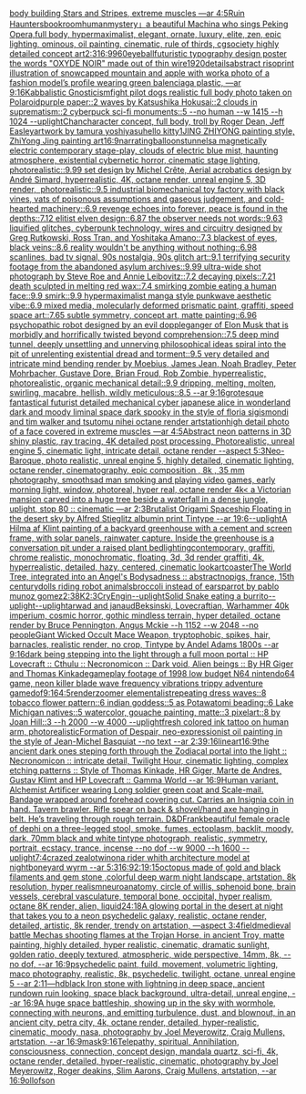 [body building Stars and Stripes, extreme muscles —ar 4:5](https://www.ebank.nz/aiartgenerator?category=body%2520building%2520Stars%2520and%2520Stripes%2C%2520extreme%2520muscles%2520%E2%80%94ar%25204%3A5)[Ruin Haunters](https://www.ebank.nz/aiartgenerator?category=Ruin%2520Haunters)[bookroom](https://www.ebank.nz/aiartgenerator?category=bookroom)[human](https://www.ebank.nz/aiartgenerator?category=human)[mystery」](https://www.ebank.nz/aiartgenerator?category=mystery%E3%80%8D)[a beautiful Machina who sings Peking Opera,full body, hypermaximalist, elegant, ornate, luxury, elite, zen, epic lighting,  ominous, oil painting, cinematic,  rule of thirds, cgsociety highly detailed concept art](https://www.ebank.nz/aiartgenerator?category=a%2520beautiful%2520Machina%2520who%2520sings%2520Peking%2520Opera%2Cfull%2520body%2C%2520hypermaximalist%2C%2520elegant%2C%2520ornate%2C%2520luxury%2C%2520elite%2C%2520zen%2C%2520epic%2520lighting%2C%2520%2520ominous%2C%2520oil%2520painting%2C%2520cinematic%2C%2520%2520rule%2520of%2520thirds%2C%2520cgsociety%2520highly%2520detailed%2520concept%2520art)[2:3](https://www.ebank.nz/aiartgenerator?category=2%3A3)[](https://www.ebank.nz/aiartgenerator?category=)[16:9](https://www.ebank.nz/aiartgenerator?category=16%3A9)[960](https://www.ebank.nz/aiartgenerator?category=960)[eyeball](https://www.ebank.nz/aiartgenerator?category=eyeball)[futuristic  typography design poster the words "OXYDE NOIR" made out of thin wire](https://www.ebank.nz/aiartgenerator?category=futuristic%2520%2520typography%2520design%2520poster%2520the%2520words%2520%22OXYDE%2520NOIR%22%2520made%2520out%2520of%2520thin%2520wire)[1920](https://www.ebank.nz/aiartgenerator?category=1920)[details](https://www.ebank.nz/aiartgenerator?category=details)[abstract risoprint illustration of snowcapped mountain and apple with work](https://www.ebank.nz/aiartgenerator?category=abstract%2520risoprint%2520illustration%2520of%2520snowcapped%2520mountain%2520and%2520apple%2520with%2520work)[a photo of a fashion model’s profile wearing green balenciaga plastic, —ar 9:16](https://www.ebank.nz/aiartgenerator?category=a%2520photo%2520of%2520a%2520fashion%2520model%E2%80%99s%2520profile%2520wearing%2520green%2520balenciaga%2520plastic%2C%2520%E2%80%94ar%25209%3A16)[Kabbalistic Gnosticism](https://www.ebank.nz/aiartgenerator?category=Kabbalistic%2520Gnosticism)[fight pilot dogs realistic full body photo taken on Polaroid](https://www.ebank.nz/aiartgenerator?category=fight%2520pilot%2520dogs%2520realistic%2520full%2520body%2520photo%2520taken%2520on%2520Polaroid)[purple paper::2 waves by Katsushika Hokusai::2 clouds in suprematism::2 cyberpuck sci-fi monuments::5 --no human --w 1415 --h 1024 --uplight](https://www.ebank.nz/aiartgenerator?category=purple%2520paper%3A%3A2%2520waves%2520by%2520Katsushika%2520Hokusai%3A%3A2%2520clouds%2520in%2520suprematism%3A%3A2%2520cyberpuck%2520sci-fi%2520monuments%3A%3A5%2520--no%2520human%2520--w%25201415%2520--h%25201024%2520--uplight)[Chan](https://www.ebank.nz/aiartgenerator?category=Chan)[character concept, full body, troll by Roger Dean, Jeff Easley](https://www.ebank.nz/aiartgenerator?category=character%2520concept%2C%2520full%2520body%2C%2520troll%2520by%2520Roger%2520Dean%2C%2520Jeff%2520Easley)[artwork by tamura yoshiyasu](https://www.ebank.nz/aiartgenerator?category=artwork%2520by%2520tamura%2520yoshiyasu)[hello kitty](https://www.ebank.nz/aiartgenerator?category=hello%2520kitty)[1](https://www.ebank.nz/aiartgenerator?category=1)[JING ZHIYONG painting style, ZhiYong Jing painting art](https://www.ebank.nz/aiartgenerator?category=JING%2520ZHIYONG%2520painting%2520style%2C%2520ZhiYong%2520Jing%2520painting%2520art)[16:9](https://www.ebank.nz/aiartgenerator?category=16%3A9)[narrating](https://www.ebank.nz/aiartgenerator?category=narrating)[balloons](https://www.ebank.nz/aiartgenerator?category=balloons)[tunnels](https://www.ebank.nz/aiartgenerator?category=tunnels)[a magnetically electric contemporary stage-play, clouds of electric blue mist, haunting atmosphere, existential cybernetic horror, cinematic stage lighting, photorealistic::9.99 set design by Michel Crête, Aerial acrobatics design by André Simard, hyperrealistic, 4K, octane render, unreal engine 5, 3D render,  photorealistic::9.5 industrial biomechanical toy factory with black vines, vats of poisonous assumptions and gaseous judgement, and cold-hearted machinery::6.9 revenge echoes into forever, peace is found in the depths::7.12 elitist elven design::6.87 the observer needs not words::9.63 liquified glitches, cyberpunk technology, wires and circuitry designed by Greg Rutkowski, Ross Tran, and Yoshitaka Amano::7.3 blackest of eyes, black veins::8.6 reality wouldn't be anything without nothing::6.98 scanlines, bad tv signal, 90s nostalgia, 90s glitch art::9.1 terrifying security footage from the abandoned asylum archives::9.99 ultra-wide shot photograph by Steve Roe and Annie Leibovitz::7.2 decaying pixels::7.21 death sculpted in melting red wax::7.4 smirking zombie eating a human face::9.9 smirk::9.9 hypermaximalist manga style punkwave aesthetic vibe::6.9 mixed media, molecularly deformed prismatic paint, graffiti, speed space art::7.65 subtle symmetry, concept art, matte painting::6.96 psychopathic robot designed by an evil doppleganger of Elon Musk that is morbidly and horrifically twisted beyond comprehension::7.5 deep mind tunnel, deeply unsettling and unnerving philosophical ideas spiral into the pit of unrelenting existential dread and torment::9.5 very detailed and intricate mind bending render by Moebius, James Jean, Noah Bradley, Peter Mohrbacher, Gustave Dore, Brian Froud, Rob Zombie, hyperrealistic, photorealistic, organic mechanical detail::9.9 dripping, melting, molten, swirling, macabre, hellish, wildly meticulous::8.5 --ar 9:16](https://www.ebank.nz/aiartgenerator?category=a%2520magnetically%2520electric%2520contemporary%2520stage-play%2C%2520clouds%2520of%2520electric%2520blue%2520mist%2C%2520haunting%2520atmosphere%2C%2520existential%2520cybernetic%2520horror%2C%2520cinematic%2520stage%2520lighting%2C%2520photorealistic%3A%3A9.99%2520set%2520design%2520by%2520Michel%2520Cr%C3%AAte%2C%2520Aerial%2520acrobatics%2520design%2520by%2520Andr%C3%A9%2520Simard%2C%2520hyperrealistic%2C%25204K%2C%2520octane%2520render%2C%2520unreal%2520engine%25205%2C%25203D%2520render%2C%C2%A0%2520photorealistic%3A%3A9.5%2520industrial%2520biomechanical%2520toy%2520factory%2520with%2520black%2520vines%2C%2520vats%2520of%2520poisonous%2520assumptions%2520and%2520gaseous%2520judgement%2C%2520and%2520cold-hearted%2520machinery%3A%3A6.9%2520revenge%2520echoes%2520into%2520forever%2C%2520peace%2520is%2520found%2520in%2520the%2520depths%3A%3A7.12%2520elitist%2520elven%2520design%3A%3A6.87%2520the%2520observer%2520needs%2520not%2520words%3A%3A9.63%2520liquified%2520glitches%2C%2520cyberpunk%2520technology%2C%2520wires%2520and%2520circuitry%2520designed%2520by%2520Greg%2520Rutkowski%2C%2520Ross%2520Tran%2C%2520and%2520Yoshitaka%2520Amano%3A%3A7.3%2520blackest%2520of%2520eyes%2C%2520black%2520veins%3A%3A8.6%2520reality%2520wouldn%27t%2520be%2520anything%2520without%2520nothing%3A%3A6.98%2520scanlines%2C%2520bad%2520tv%2520signal%2C%252090s%2520nostalgia%2C%252090s%2520glitch%2520art%3A%3A9.1%2520terrifying%2520security%2520footage%2520from%2520the%2520abandoned%2520asylum%2520archives%3A%3A9.99%2520ultra-wide%2520shot%2520photograph%2520by%2520Steve%2520Roe%2520and%2520Annie%2520Leibovitz%3A%3A7.2%2520decaying%2520pixels%3A%3A7.21%2520death%2520sculpted%2520in%2520melting%2520red%2520wax%3A%3A7.4%2520smirking%2520zombie%2520eating%2520a%2520human%2520face%3A%3A9.9%2520smirk%3A%3A9.9%2520hypermaximalist%2520manga%2520style%2520punkwave%2520aesthetic%2520vibe%3A%3A6.9%2520mixed%2520media%2C%2520molecularly%2520deformed%2520prismatic%2520paint%2C%2520graffiti%2C%2520speed%2520space%2520art%3A%3A7.65%2520subtle%2520symmetry%2C%2520concept%2520art%2C%2520matte%2520painting%3A%3A6.96%2520psychopathic%2520robot%2520designed%2520by%2520an%2520evil%2520doppleganger%2520of%2520Elon%2520Musk%2520that%2520is%2520morbidly%2520and%2520horrifically%2520twisted%2520beyond%2520comprehension%3A%3A7.5%2520deep%2520mind%2520tunnel%2C%2520deeply%2520unsettling%2520and%2520unnerving%2520philosophical%2520ideas%2520spiral%2520into%2520the%2520pit%2520of%2520unrelenting%2520existential%2520dread%2520and%2520torment%3A%3A9.5%2520very%2520detailed%2520and%2520intricate%2520mind%2520bending%2520render%2520by%2520Moebius%2C%2520James%2520Jean%2C%2520Noah%2520Bradley%2C%2520Peter%2520Mohrbacher%2C%2520Gustave%2520Dore%2C%2520Brian%2520Froud%2C%2520Rob%2520Zombie%2C%2520hyperrealistic%2C%2520photorealistic%2C%2520organic%2520mechanical%2520detail%3A%3A9.9%2520dripping%2C%2520melting%2C%2520molten%2C%2520swirling%2C%2520macabre%2C%2520hellish%2C%2520wildly%2520meticulous%3A%3A8.5%2520--ar%25209%3A16)[grotesque fantastical futurist detailed mechanical cyber japanese alice in wonderland dark and moody liminal space dark spooky in the style of floria sigismondi and tim walker and tsutomu nihei octane render artstation](https://www.ebank.nz/aiartgenerator?category=grotesque%2520fantastical%2520futurist%2520detailed%2520mechanical%2520cyber%2520japanese%2520alice%2520in%2520wonderland%2520dark%2520and%2520moody%2520liminal%2520space%2520dark%2520spooky%2520in%2520the%2520style%2520of%2520floria%2520sigismondi%2520and%2520tim%2520walker%2520and%2520tsutomu%2520nihei%2520octane%2520render%2520artstation)[high detail photo of a face covered in extreme muscles —ar 4:5](https://www.ebank.nz/aiartgenerator?category=high%2520detail%2520photo%2520of%2520a%2520face%2520covered%2520in%2520extreme%2520muscles%2520%E2%80%94ar%25204%3A5)[Abstract neon patterns in 3D shiny plastic, ray tracing, 4K detailed post processing, Photorealistic, unreal engine 5, cinematic light, intricate detail, octane render --aspect 5:3](https://www.ebank.nz/aiartgenerator?category=Abstract%2520neon%2520patterns%2520in%25203D%2520shiny%2520plastic%2C%2520ray%2520tracing%2C%25204K%2520detailed%2520post%2520processing%2C%2520Photorealistic%2C%2520unreal%2520engine%25205%2C%2520cinematic%2520light%2C%2520intricate%2520detail%2C%2520octane%2520render%2520--aspect%25205%3A3)[Neo-Baroque, photo realistic, unreal engine 5, highly detailed, cinematic lighting, octane render, cinematography, epic composition , 8k , 35 mm photography, smooth](https://www.ebank.nz/aiartgenerator?category=Neo-Baroque%2C%2520photo%2520realistic%2C%2520unreal%2520engine%25205%2C%2520highly%2520detailed%2C%2520cinematic%2520lighting%2C%2520octane%2520render%2C%2520cinematography%2C%2520epic%2520composition%2520%2C%25208k%2520%2C%252035%2520mm%2520photography%2C%2520smooth)[sad man smoking and  playing video games, early morning light, window, photoreal, hyper real, octane render 4k](https://www.ebank.nz/aiartgenerator?category=sad%2520man%2520smoking%2520and%2520%2520playing%2520video%2520games%2C%2520early%2520morning%2520light%2C%2520window%2C%2520photoreal%2C%2520hyper%2520real%2C%2520octane%2520render%25204k)[< a Victorian mansion carved into a huge tree beside a waterfall in a dense jungle, uplight, stop 80 :: cinematic —ar 2:3](https://www.ebank.nz/aiartgenerator?category=%3C%2520a%2520Victorian%2520mansion%2520carved%2520into%2520a%2520huge%2520tree%2520beside%2520a%2520waterfall%2520in%2520a%2520dense%2520jungle%2C%2520uplight%2C%2520stop%252080%2520%3A%3A%2520cinematic%2520%E2%80%94ar%25202%3A3)[Brutalist Origami Spaceship Floating in the desert sky by Alfred Stieglitz albumin print Tintype --ar 19:6](https://www.ebank.nz/aiartgenerator?category=Brutalist%2520Origami%2520Spaceship%2520Floating%2520in%2520the%2520desert%2520sky%2520by%2520Alfred%2520Stieglitz%2520albumin%2520print%2520Tintype%2520--ar%252019%3A6)[--uplight](https://www.ebank.nz/aiartgenerator?category=--uplight)[A Hilma af Klint painting of a backyard greenhouse with a cement and screen frame, with solar panels, rainwater capture. Inside the greenhouse is a conversation pit under a raised plant bed](https://www.ebank.nz/aiartgenerator?category=A%2520Hilma%2520af%2520Klint%2520painting%2520of%2520a%2520backyard%2520greenhouse%2520with%2520a%2520cement%2520and%2520screen%2520frame%2C%2520with%2520solar%2520panels%2C%2520rainwater%2520capture.%2520Inside%2520the%2520greenhouse%2520is%2520a%2520conversation%2520pit%2520under%2520a%2520raised%2520plant%2520bed)[lighting](https://www.ebank.nz/aiartgenerator?category=lighting)[contemporary, graffiti, chrome realistic, monochromatic, floating, 3d, 3d render graffiti, 4k, hyperrealistic, detailed, hazy, centered, cinematic look](https://www.ebank.nz/aiartgenerator?category=contemporary%2C%2520graffiti%2C%2520chrome%2520realistic%2C%2520monochromatic%2C%2520floating%2C%25203d%2C%25203d%2520render%2520graffiti%2C%25204k%2C%2520hyperrealistic%2C%2520detailed%2C%2520hazy%2C%2520centered%2C%2520cinematic%2520look)[art](https://www.ebank.nz/aiartgenerator?category=art)[coaster](https://www.ebank.nz/aiartgenerator?category=coaster)[The World Tree, integrated into an Angel's Body](https://www.ebank.nz/aiartgenerator?category=The%2520World%2520Tree%2C%2520integrated%2520into%2520an%2520Angel%27s%2520Body)[sadness :: abstract](https://www.ebank.nz/aiartgenerator?category=sadness%2520%3A%3A%2520abstract)[no](https://www.ebank.nz/aiartgenerator?category=no)[pigs, france, 15th century](https://www.ebank.nz/aiartgenerator?category=pigs%2C%2520france%2C%252015th%2520century)[dolls riding robot animals](https://www.ebank.nz/aiartgenerator?category=dolls%2520riding%2520robot%2520animals)[broccoli instead of ears](https://www.ebank.nz/aiartgenerator?category=broccoli%2520instead%2520of%2520ears)[parrot by pablo munoz gomez](https://www.ebank.nz/aiartgenerator?category=parrot%2520by%2520pablo%2520munoz%2520gomez)[2:3](https://www.ebank.nz/aiartgenerator?category=2%3A3)[8K](https://www.ebank.nz/aiartgenerator?category=8K)[2:3](https://www.ebank.nz/aiartgenerator?category=2%3A3)[CryEngin](https://www.ebank.nz/aiartgenerator?category=CryEngin)[--uplight](https://www.ebank.nz/aiartgenerator?category=--uplight)[Solid Snake eating a burrito](https://www.ebank.nz/aiartgenerator?category=Solid%2520Snake%2520eating%2520a%2520burrito)[--uplight](https://www.ebank.nz/aiartgenerator?category=--uplight)[--uplight](https://www.ebank.nz/aiartgenerator?category=--uplight)[arwad and janaud](https://www.ebank.nz/aiartgenerator?category=arwad%2520and%2520janaud)[Beksinski, Lovecraftian, Warhammer 40k imperium, cosmic horror, gothic mindless terrain, hyper detailed, octane render by Bruce Pennington, Angus Mckie --h 1152 --w 2048 --no people](https://www.ebank.nz/aiartgenerator?category=Beksinski%2C%2520Lovecraftian%2C%2520Warhammer%252040k%2520imperium%2C%2520cosmic%2520horror%2C%2520gothic%2520mindless%2520terrain%2C%2520hyper%2520detailed%2C%2520octane%2520render%2520by%2520Bruce%2520Pennington%2C%2520Angus%2520Mckie%2520--h%25201152%2520--w%25202048%2520--no%2520people)[Giant Wicked Occult Mace Weapon, tryptophobic, spikes, hair, barnacles, realistic render, no crop, Tintype by Andel Adams 1800s --ar 9:16](https://www.ebank.nz/aiartgenerator?category=Giant%2520Wicked%2520Occult%2520Mace%2520Weapon%2C%2520tryptophobic%2C%2520spikes%2C%2520hair%2C%2520barnacles%2C%2520realistic%2520render%2C%2520no%2520crop%2C%2520Tintype%2520by%2520Andel%2520Adams%25201800s%2520--ar%25209%3A16)[dark being stepping into the light through a full moon portal :: HP Lovecraft :: Cthulu :: Necronomicon :: Dark void, Alien beings :: By HR Giger and Thomas Kinkade](https://www.ebank.nz/aiartgenerator?category=dark%2520being%2520stepping%2520into%2520the%2520light%2520through%2520a%2520full%2520moon%2520portal%2520%3A%3A%2520HP%2520Lovecraft%2520%3A%3A%2520Cthulu%2520%3A%3A%2520Necronomicon%2520%3A%3A%2520Dark%2520void%2C%2520Alien%2520beings%2520%3A%3A%2520By%2520HR%2520Giger%2520and%2520Thomas%2520Kinkade)[gameplay footage of 1998 low budget N64 nintendo64 game, neon killer blade wave frequency vibrations trippy adventure game](https://www.ebank.nz/aiartgenerator?category=gameplay%2520footage%2520of%25201998%2520low%2520budget%2520N64%2520nintendo64%2520game%2C%2520neon%2520killer%2520blade%2520wave%2520frequency%2520vibrations%2520trippy%2520adventure%2520game)[dof](https://www.ebank.nz/aiartgenerator?category=dof)[9:16](https://www.ebank.nz/aiartgenerator?category=9%3A16)[4:5](https://www.ebank.nz/aiartgenerator?category=4%3A5)[render](https://www.ebank.nz/aiartgenerator?category=render)[zoomer elementalist](https://www.ebank.nz/aiartgenerator?category=zoomer%2520elementalist)[repeating dress waves::8 tobacco flower pattern::6 indian goddess::5 as Potawatomi beading::6 Lake Michigan natives::5 watercolor, gouache painting, matte::3 pixelart::8 by Joan Hill::3 --h 2000 --w 4000 --uplight](https://www.ebank.nz/aiartgenerator?category=repeating%2520dress%2520waves%3A%3A8%2520tobacco%2520flower%2520pattern%3A%3A6%2520indian%2520goddess%3A%3A5%2520as%2520Potawatomi%2520beading%3A%3A6%2520Lake%2520Michigan%2520natives%3A%3A5%2520watercolor%2C%2520gouache%2520painting%2C%2520matte%3A%3A3%2520pixelart%3A%3A8%2520by%2520Joan%2520Hill%3A%3A3%2520--h%25202000%2520--w%25204000%2520--uplight)[fresh colored ink tattoo on human arm, photorealistic](https://www.ebank.nz/aiartgenerator?category=fresh%2520colored%2520ink%2520tattoo%2520on%2520human%2520arm%2C%2520photorealistic)[Formation of Despair, neo-expressionist oil painting in the style of Jean-Michel Basquiat --no text --ar 2:3](https://www.ebank.nz/aiartgenerator?category=Formation%2520of%2520Despair%2C%2520neo-expressionist%2520oil%2520painting%2520in%2520the%2520style%2520of%2520Jean-Michel%2520Basquiat%2520--no%2520text%2520--ar%25202%3A3)[9:16](https://www.ebank.nz/aiartgenerator?category=9%3A16)[lineart](https://www.ebank.nz/aiartgenerator?category=lineart)[16:9](https://www.ebank.nz/aiartgenerator?category=16%3A9)[the ancient dark ones steping forth through the Zodiacal portal into the light :: Necronomicon :: intricate detail, Twilight Hour,  cinematic lighting, complex etching patterns :: Style of Thomas Kinkade, HR Giger, Marte de Andres, Gustav Klimt and HP Lovecraft :: Gamma World --ar 16:9](https://www.ebank.nz/aiartgenerator?category=the%2520ancient%2520dark%2520ones%2520steping%2520forth%2520through%2520the%2520Zodiacal%2520portal%2520into%2520the%2520light%2520%3A%3A%2520Necronomicon%2520%3A%3A%2520intricate%2520detail%2C%2520Twilight%2520Hour%2C%2520%2520cinematic%2520lighting%2C%2520complex%2520etching%2520patterns%2520%3A%3A%2520Style%2520of%2520Thomas%2520Kinkade%2C%2520HR%2520Giger%2C%2520Marte%2520de%2520Andres%2C%2520Gustav%2520Klimt%2520and%2520HP%2520Lovecraft%2520%3A%3A%2520Gamma%2520World%2520--ar%252016%3A9)[Human variant, Alchemist Artificer wearing Long soldier green coat and Scale-mail. Bandage wrapped around forehead covering cut. Carries an  Insignia coin in hand. Tavern brawler. Rifle spear on back & shovel/hand axe hanging in belt. He’s traveling through rough terrain. D&D](https://www.ebank.nz/aiartgenerator?category=Human%2520variant%2C%2520Alchemist%2520Artificer%2520wearing%2520Long%2520soldier%2520green%2520coat%2520and%2520Scale-mail.%2520Bandage%2520wrapped%2520around%2520forehead%2520covering%2520cut.%2520Carries%2520an%2520%2520Insignia%2520coin%2520in%2520hand.%2520Tavern%2520brawler.%2520Rifle%2520spear%2520on%2520back%2520%26%2520shovel/hand%2520axe%2520hanging%2520in%2520belt.%2520He%E2%80%99s%2520traveling%2520through%2520rough%2520terrain.%2520D%26D)[Frank](https://www.ebank.nz/aiartgenerator?category=Frank)[beautiful female oracle of dephi on a three-legged stool, smoke, fumes, ectoplasm, backlit, moody, dark, 70mm black and white tintype photograph, realistic, symmetry, portrait, ecstacy, trance, incense --no dof --w 9000 --h 1600 --uplight](https://www.ebank.nz/aiartgenerator?category=beautiful%2520female%2520oracle%2520of%2520dephi%2520on%2520a%2520three-legged%2520stool%2C%2520smoke%2C%2520fumes%2C%2520ectoplasm%2C%2520backlit%2C%2520moody%2C%2520dark%2C%252070mm%2520black%2520and%2520white%2520tintype%2520photograph%2C%2520realistic%2C%2520symmetry%2C%2520portrait%2C%2520ecstacy%2C%2520trance%2C%2520incense%2520--no%2520dof%2520--w%25209000%2520--h%25201600%2520--uplight)[7:4](https://www.ebank.nz/aiartgenerator?category=7%3A4)[crazed zealot](https://www.ebank.nz/aiartgenerator?category=crazed%2520zealot)[winona rider whith architecture model at night](https://www.ebank.nz/aiartgenerator?category=winona%2520rider%2520whith%2520architecture%2520model%2520at%2520night)[boneyard wyrm --ar 5:3](https://www.ebank.nz/aiartgenerator?category=boneyard%2520wyrm%2520--ar%25205%3A3)[16:9](https://www.ebank.nz/aiartgenerator?category=16%3A9)[2:1](https://www.ebank.nz/aiartgenerator?category=2%3A1)[9:15](https://www.ebank.nz/aiartgenerator?category=9%3A15)[octopus made of gold and black filaments and gem stone ,colorful deep warm night landscape, artstation, 8k resolution, hyper realism](https://www.ebank.nz/aiartgenerator?category=octopus%2520made%2520of%2520gold%2520and%2520black%2520filaments%2520and%2520gem%2520stone%2520%2Ccolorful%2520deep%2520warm%2520night%2520landscape%2C%2520artstation%2C%25208k%2520resolution%2C%2520hyper%2520realism)[neuroanatomy, circle of willis, sphenoid bone, brain vessels, cerebral vasculature, temporal bone, occipital, hyper realism, octane 8K render, alien, liquid](https://www.ebank.nz/aiartgenerator?category=neuroanatomy%2C%2520circle%2520of%2520willis%2C%2520sphenoid%2520bone%2C%2520brain%2520vessels%2C%2520cerebral%2520vasculature%2C%2520temporal%2520bone%2C%2520occipital%2C%2520hyper%2520realism%2C%2520octane%25208K%2520render%2C%2520alien%2C%2520liquid)[24:18](https://www.ebank.nz/aiartgenerator?category=24%3A18)[A glowing portal in the desert at night that takes you to a neon psychedelic galaxy, realistic, octane render, detailed, artistic, 8k render,  trendy on artstation, —aspect 3:4](https://www.ebank.nz/aiartgenerator?category=A%2520glowing%2520portal%2520in%2520the%2520desert%2520at%2520night%2520that%2520takes%2520you%2520to%2520a%2520neon%2520psychedelic%2520galaxy%2C%2520realistic%2C%2520octane%2520render%2C%2520detailed%2C%2520artistic%2C%25208k%2520render%2C%2520%2520trendy%2520on%2520artstation%2C%2520%E2%80%94aspect%25203%3A4)[field](https://www.ebank.nz/aiartgenerator?category=field)[medieval battle Mechas shooting flames at the Trojan Horse, in ancient Troy, matte painting, highly detailed, hyper realistic, cinematic, dramatic sunlight, golden ratio, deeply textured, atmospheric, wide perspective, 14mm, 8k, --no dof, --ar 16:9](https://www.ebank.nz/aiartgenerator?category=medieval%2520battle%2520Mechas%2520shooting%2520flames%2520at%2520the%2520Trojan%2520Horse%2C%2520in%2520ancient%2520Troy%2C%2520matte%2520painting%2C%2520highly%2520detailed%2C%2520hyper%2520realistic%2C%2520cinematic%2C%2520dramatic%2520sunlight%2C%2520golden%2520ratio%2C%2520deeply%2520textured%2C%2520atmospheric%2C%2520wide%2520perspective%2C%252014mm%2C%25208k%2C%2520--no%2520dof%2C%2520--ar%252016%3A9)[psychedelic paint, fuild, movement, volumetric lighting, maco photography, realistic, 8k, psychedelic, twilight, octane, unreal engine 5 --ar 2:1](https://www.ebank.nz/aiartgenerator?category=psychedelic%2520paint%2C%2520fuild%2C%2520movement%2C%2520volumetric%2520lighting%2C%2520maco%2520photography%2C%2520realistic%2C%25208k%2C%2520psychedelic%2C%2520twilight%2C%2520octane%2C%2520unreal%2520engine%25205%2520--ar%25202%3A1)[1](https://www.ebank.nz/aiartgenerator?category=1)[—hd](https://www.ebank.nz/aiartgenerator?category=%E2%80%94hd)[black Iron stone with lightning in deep space, ancient rundown ruin looking, space black background, ultra-detail, unreal engine, --ar 16:9](https://www.ebank.nz/aiartgenerator?category=black%2520Iron%2520stone%2520with%2520lightning%2520in%2520deep%2520space%2C%2520ancient%2520rundown%2520ruin%2520looking%2C%2520space%2520black%2520background%2C%2520ultra-detail%2C%2520unreal%2520engine%2C%2520--ar%252016%3A9)[A huge space battleship, showing up in the sky with wormhole, connecting with neurons, and emitting turbulence, dust, and blownout, in an ancient city, petra city, 4k, octane render, detailed, hyper-realistic, cinematic, moody, nasa, photography by Joel Meyerowitz, Craig Mullens, artstation, --ar 16:9](https://www.ebank.nz/aiartgenerator?category=A%2520huge%2520space%2520battleship%2C%2520showing%2520up%2520in%2520the%2520sky%2520with%2520wormhole%2C%2520connecting%2520with%2520neurons%2C%2520and%2520emitting%2520turbulence%2C%2520dust%2C%2520and%2520blownout%2C%2520in%2520an%2520ancient%2520city%2C%2520petra%2520city%2C%25204k%2C%2520octane%2520render%2C%2520detailed%2C%2520hyper-realistic%2C%2520cinematic%2C%2520moody%2C%2520nasa%2C%2520photography%2520by%2520Joel%2520Meyerowitz%2C%2520Craig%2520Mullens%2C%2520artstation%2C%2520--ar%252016%3A9)[mask](https://www.ebank.nz/aiartgenerator?category=mask)[9:16](https://www.ebank.nz/aiartgenerator?category=9%3A16)[Telepathy, spiritual, Annihilation, consciousness, connection, concept design, mandala quartz, sci-fi, 4k, octane render, detailed, hyper-realistic, cinematic, photography by Joel Meyerowitz, Roger deakins, Slim Aarons, Craig Mullens, artstation, --ar 16:9](https://www.ebank.nz/aiartgenerator?category=Telepathy%2C%2520spiritual%2C%2520Annihilation%2C%2520consciousness%2C%2520connection%2C%2520concept%2520design%2C%2520mandala%2520quartz%2C%2520sci-fi%2C%25204k%2C%2520octane%2520render%2C%2520detailed%2C%2520hyper-realistic%2C%2520cinematic%2C%2520photography%2520by%2520Joel%2520Meyerowitz%2C%2520Roger%2520deakins%2C%2520Slim%2520Aarons%2C%2520Craig%2520Mullens%2C%2520artstation%2C%2520--ar%252016%3A9)[ollofson](https://www.ebank.nz/aiartgenerator?category=ollofson)